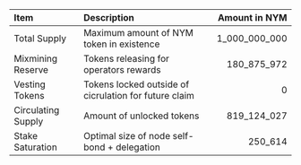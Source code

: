 | **Item**           | **Description**                                       |   **Amount in NYM** |
|:-------------------|:------------------------------------------------------|--------------------:|
| Total Supply       | Maximum amount of NYM token in existence              |       1_000_000_000 |
| Mixmining Reserve  | Tokens releasing for operators rewards                |         180_875_972 |
| Vesting Tokens     | Tokens locked outside of cicrulation for future claim |                   0 |
| Circulating Supply | Amount of unlocked tokens                             |         819_124_027 |
| Stake Saturation   | Optimal size of node self-bond + delegation           |             250_614 |

